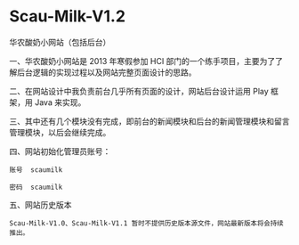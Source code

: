 Scau-Milk-V1.2
==============

华农酸奶小网站（包括后台）


一、华农酸奶小网站是 2013 年寒假参加 HCI 部门的一个练手项目，主要为了了解后台逻辑的实现过程以及网站完整页面设计的思路。

二、在网站设计中我负责前台几乎所有页面的设计，网站后台设计运用 Play 框架，用 Java 来实现。

三、其中还有几个模块没有完成，即前台的新闻模块和后台的新闻管理模块和留言管理模块，以后会继续完成。

四、网站初始化管理员账号：

    账号  scaumilk    
    
    密码  scaumilk 
    
五、网站历史版本

    Scau-Milk-V1.0、Scau-Milk-V1.1 暂时不提供历史版本源文件，网站最新版本将会持续推出。





